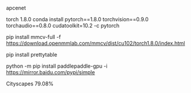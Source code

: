 apcenet

torch 1.8.0
conda install pytorch==1.8.0 torchvision==0.9.0 torchaudio==0.8.0 cudatoolkit=10.2 -c pytorch

pip install mmcv-full -f https://download.openmmlab.com/mmcv/dist/cu102/torch1.8.0/index.html

pip install prettytable

python -m pip install paddlepaddle-gpu -i https://mirror.baidu.com/pypi/simple



Cityscapes 79.08%